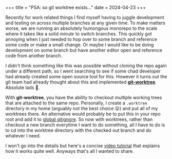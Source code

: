 +++
title = "PSA: so git worktree exists..."
date = 2024-04-23
+++

Recently for work related things I find myself having to juggle development and
testing on across multiple branches at any given time. To make matters worse,
we are running an absolutely humongous monorepo to the scale where it takes
like a solid _minute_ to switch branches. This quickly got annoying when I just
needed to hop over to some branch and reference some code or make a small
change. Or maybe I would like to be doing development on some branch but have
another editor open and reference code from another branch.

I didn't think something like this was possible without cloning the repo again
under a different path, so I went searching to see if some chad developer had
already created some open source tool for this. However it turns out the git
team had already thought about this and implemented
[**git-worktree**](https://git-scm.com/docs/git-worktree). Absolute lads 👏.

With **git-worktree**, you have the ability to checkout multiple working trees
that are attached to the same repo. Personally, I create a `.worktree`
directory in my home (arguably not the best choice 😛) and put all of my
worktrees there. An alternative would probably be to put this in your repo root
and add it to [global gitignore](https://sebastiandedeyne.com/setting-up-a-global-gitignore-file/).
So now with worktrees, rather than checkout a new branch everytime I want to do
something, all I have to do is to cd into the worktree directory with the
checked out branch and do whatever I need.

I won't go into the details but here's a concise [video
tutorial](https://www.youtube.com/watch?v=4_p1OdLeDLE) that explains how it
works quite well. Anyways that's all I wanted to share.

